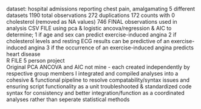 dataset: hospital admissions reporting chest pain, amalgamating 5 different datasets 
  1190 total observations
  272 duplications
  172 counts with 0 cholesterol (removed as NA values)
  746 FINAL observations used in analysis 
  CSV FILE 
using pca & logistic ancova/regression & AIC to determine; 
 1 if age and sex can predict exercise-induced angina 
 2 if cholesterol levels and resting ECG results can be predictive of an exercise-induced angina 
 3  if the occurrence of an exercise-induced angina predicts heart disease     
 R FILE 
5 person project  
  Original PCA ANCOVA and AIC not mine - each created independently by respective group members 
  I integrated and compiled analyses into a cohesive & functional pipeline to resolve compatability/syntax issues and ensuring script functionality as a unit 
    troubleshooted & standardized code syntax for consistency and better integration/function as a coordinated analyses rather than seperate statistical methods 
